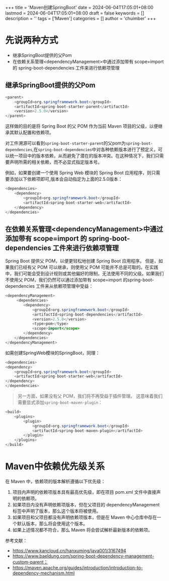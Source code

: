 +++
title = 'Maven创建SpringBoot'
date = 2024-06-04T17:05:01+08:00
lastmod = 2024-06-04T17:05:01+08:00
draft = false
keywords = []
description = ''
tags = ['Maven']
categories = []
author = 'chuimber'
+++
# 先说两种方式
- 继承SpringBoot提供的父Pom
- 在依赖关系管理\<dependencyManagement\>中通过添加带有 scope=import 的 spring-boot-dependencies 工件来进行依赖项管理
## 继承SpringBoot提供的父Pom
```java
<parent>
    <groupId>org.springframework.boot</groupId>
    <artifactId>spring-boot-starter-parent</artifactId>
    <version>2.5.0</version>
</parent>
```
这样做的目的是将 Spring Boot 的父 POM 作为当前 Maven 项目的父级，以便继承其默认配置和依赖项。

对工件溯源可以看到`spring-boot-starter-parent`的父pom为`spring-boot-dependencies`,在`spring-boot-dependencies`中对各种依赖版本进行了预定义，可以统一项目中的版本依赖，从而避免了潜在的版本冲突。在这种情况下，我们只需要声明所需的相关依赖，而不必显式指定版本号。

例如，如果要创建一个使用 Spring Web 模块的 Spring Boot 应用程序，则只需要添加以下依赖项即可,版本会自动指定为上面的2.5.0版本：
```java
<dependencies>
    <dependency>
        <groupId>org.springframework.boot</groupId>
        <artifactId>spring-boot-starter-web</artifactId>
    </dependency>
</dependencies>
```
## 在依赖关系管理\<dependencyManagement\>中通过添加带有 scope=import 的 spring-boot-dependencies 工件来进行依赖项管理
Spring Boot 提供父 POM，以便更轻松地创建 Spring Boot 应用程序。
但是，如果我们已经有父 POM 可以继承，则使用父 POM 可能并不总是可取的。在实践中，我们可能会受到设计规则或其他偏好的限制，无法使用不同的父级。如果我们不使用父 POM，我们仍然可以通过添加带有 scope=import 的spring-boot-dependencies 工件来从依赖项管理中受益：
```java
<dependencyManagement>
     <dependencies>
        <dependency>
            <groupId>org.springframework.boot</groupId>
            <artifactId>spring-boot-dependencies</artifactId>
            <version>2.5.0</version>
            <type>pom</type>
            <scope>import</scope>
        </dependency>
    </dependencies>
</dependencyManagement>
```
如需创建SpringWeb模块的SpringBoot，同理：
```java
<dependencies>
<dependency>
    <groupId>org.springframework.boot</groupId>
    <artifactId>spring-boot-starter-web</artifactId>
</dependency>
</dependencies>
```
> 另一方面，如果没有父 POM，我们将不再受益于插件管理。 这意味着我们需要显式添加`spring-boot-maven-plugin`：
```java
<build>
    <plugins>
        <plugin>
            <groupId>org.springframework.boot</groupId>
            <artifactId>spring-boot-maven-plugin</artifactId>
        </plugin>
    </plugins>
</build>
```
# Maven中依赖优先级关系
在 Maven 中，依赖项的版本解析遵循以下优先级：
1. 项目内声明的依赖项版本具有最高优先级，即在项目 pom.xml 文件中直接声明的依赖项。
2. 如果项目内没有声明依赖项版本，但在父项目的 dependencyManagement 标签中声明了版本，那么这个版本将被使用。
3. 如果项目和父项目都没有声明依赖项版本，但是在 Maven 中心仓库中存在一个默认版本，那么将会使用这个版本。
4. 如果上述情况都不符合，那么 Maven 将会尝试解析最新版本的依赖项。
   
参考文献：
- https://www.kancloud.cn/hanxuming/java001/3167494
- https://www.baeldung.com/spring-boot-dependency-management-custom-parent；
- https://maven.apache.org/guides/introduction/introduction-to-dependency-mechanism.html